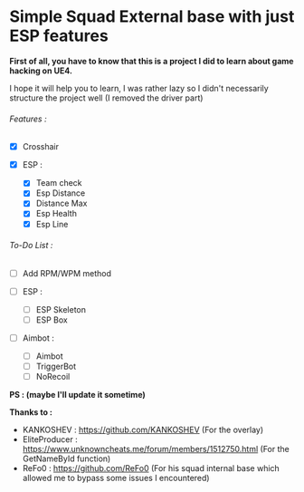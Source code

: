 # Simple Squad External base with just ESP features

**First of all, you have to know that this is a project I did to learn about game hacking on UE4.**

I hope it will help you to learn, I was rather lazy so I didn't necessarily structure the project well (I removed the driver part)


###### Features :
- [x] Crosshair

- [x] ESP :
  - [x] Team check
  - [x] Esp Distance
  - [x] Distance Max
  - [x] Esp Health
  - [x] Esp Line
  
###### To-Do List :
- [ ] Add RPM/WPM method

- [ ] ESP :
  - [ ] ESP Skeleton
  - [ ] ESP Box

- [ ] Aimbot :
  - [ ] Aimbot
  - [ ] TriggerBot
  - [ ] NoRecoil

**PS : (maybe I'll update it sometime)**

**Thanks to :**

- KANKOSHEV : https://github.com/KANKOSHEV (For the overlay)
- EliteProducer : https://www.unknowncheats.me/forum/members/1512750.html (For the GetNameById function)
- ReFo0 : https://github.com/ReFo0 (For his squad internal base which allowed me to bypass some issues I encountered)
